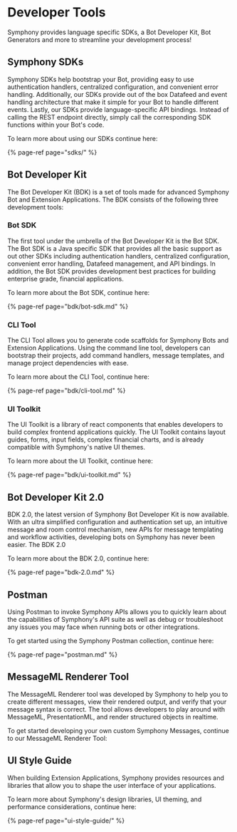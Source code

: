 # Developer Tools

Symphony provides language specific SDKs, a Bot Developer Kit, Bot Generators and more to streamline your development process!

## Symphony SDKs

Symphony SDKs help bootstrap your Bot, providing easy to use authentication handlers, centralized configuration, and convenient error handling. Additionally, our SDKs provide out of the box Datafeed and event handling architecture that make it simple for your Bot to handle different events. Lastly, our SDKs provide language-specific API bindings. Instead of calling the REST endpoint directly, simply call the corresponding SDK functions within your Bot's code.

To learn more about using our SDKs continue here:

{% page-ref page="sdks/" %}

## Bot Developer Kit

The Bot Developer Kit \(BDK\) is a set of tools made for advanced Symphony Bot and Extension Applications.  The BDK consists of the following three development tools:

### Bot SDK

The first tool under the umbrella of the Bot Developer Kit is the Bot SDK.  The Bot SDK is a Java specific SDK that provides all the basic support as out other SDKs including authentication handlers, centralized configuration, convenient error handling, Datafeed management, and API bindings.  In addition, the Bot SDK provides development best practices for building enterprise grade, financial applications.  

To learn more about the Bot SDK, continue here:

{% page-ref page="bdk/bot-sdk.md" %}

### CLI Tool

The CLI Tool allows you to generate code scaffolds for Symphony Bots and Extension Applications.  Using the command line tool, developers can bootstrap their projects, add command handlers, message templates, and manage project dependencies with ease.

To learn more about the CLI Tool, continue here:

{% page-ref page="bdk/cli-tool.md" %}

### UI Toolkit

The UI Toolkit is a library of react components that enables developers to build complex frontend applications quickly.  The UI Toolkit contains layout guides, forms, input fields, complex financial charts, and is already compatible with Symphony's native UI themes.  

To learn more about the UI Toolkit, continue here:

{% page-ref page="bdk/ui-toolkit.md" %}

## Bot Developer Kit 2.0

BDK 2.0, the latest version of Symphony Bot Developer Kit is now available. With an ultra simplified configuration and authentication set up, an intuitive message and room control mechanism, new APIs for message templating and workflow activities, developing bots on Symphony has never been easier.  The BDK 2.0

To learn more about the BDK 2.0, continue here:

{% page-ref page="bdk-2.0.md" %}

## Postman 

Using Postman to invoke Symphony APIs allows you to quickly learn about the capabilities of Symphony's API suite as well as debug or troubleshoot any issues you may face when running bots or other integrations.

To get started using the Symphony Postman collection, continue here:

{% page-ref page="postman.md" %}

## MessageML Renderer Tool

The MessageML Renderer tool was developed by Symphony to help you to create different messages, view their rendered output, and verify that your message syntax is correct.  The tool allows developers to play around with MessageML, PresentationML, and render structured objects in realtime.    

To get started developing your own custom Symphony Messages, continue to our MessageML Renderer Tool:

## UI Style Guide

When building Extension Applications, Symphony provides resources and libraries that allow you to shape the user interface of your applications.

To learn more about Symphony's design libraries, UI theming, and performance considerations, continue here:

{% page-ref page="ui-style-guide/" %}

